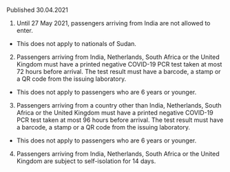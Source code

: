 Published 30.04.2021
1. Until 27 May 2021, passengers arriving from India are not allowed to enter.
- This does not apply to nationals of Sudan. 
2. Passengers arriving from India, Netherlands, South Africa or the United Kingdom must have a printed negative COVID-19 PCR test taken at most 72 hours before arrival. The test result must have a barcode, a stamp or a QR code from the issuing laboratory.
- This does not apply to passengers who are 6 years or younger. 
3. Passengers arriving from a country other than India, Netherlands, South Africa or the United Kingdom must have a printed negative COVID-19 PCR test taken at most 96 hours before arrival. The test result must have a barcode, a stamp or a QR code from the issuing laboratory.
- This does not apply to passengers who are 6 years or younger.
4. Passengers arriving from India, Netherlands, South Africa or the United Kingdom are subject to self-isolation for 14 days.

